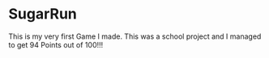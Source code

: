 # SugarRun
This is my very first Game I made. This was a school project and I managed to get 94 Points out of 100!!! 


